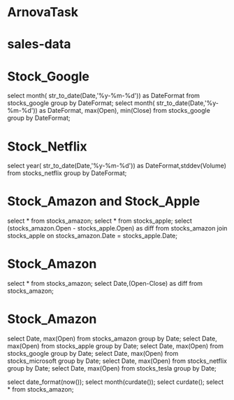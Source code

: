 # ArnovaTask

# sales-data




# Stock_Google 

select month( str_to_date(Date,'%y-%m-%d')) as DateFormat from stocks_google group by DateFormat;
select  month( str_to_date(Date,'%y-%m-%d')) as DateFormat, max(Open), min(Close) from stocks_google group by DateFormat;


# Stock_Netflix

select  year( str_to_date(Date,'%y-%m-%d')) as DateFormat,stddev(Volume) from stocks_netflix group by DateFormat;

# Stock_Amazon and Stock_Apple

select * from stocks_amazon;
select * from stocks_apple;
select (stocks_amazon.Open - stocks_apple.Open) as diff from stocks_amazon join stocks_apple on stocks_amazon.Date = stocks_apple.Date;

# Stock_Amazon

 select * from stocks_amazon;
 select Date,(Open-Close) as diff  from stocks_amazon;
 
 # Stock_Amazon
 
  select Date, max(Open) from stocks_amazon group by Date;
 select Date, max(Open) from stocks_apple group by Date;
 select Date, max(Open) from stocks_google group by Date;
 select Date, max(Open) from stocks_microsoft group by Date;
 select Date, max(Open) from stocks_netflix group by Date;
 select Date, max(Open) from stocks_tesla group by Date;
 
 select date_format(now());
 select month(curdate());
 select curdate();
 select * from stocks_amazon;
